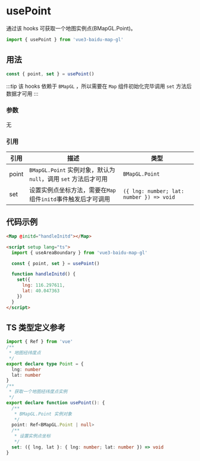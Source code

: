 # usePoint

通过该 hooks 可获取一个地图实例点(BMapGL.Point)。

```ts
import { usePoint } from 'vue3-baidu-map-gl'
```

## 用法

```ts
const { point, set } = usePoint()
```

:::tip
该 hooks 依赖于 `BMapGL` ，所以需要在 `Map` 组件初始化完毕调用 `set` 方法后数据才可用
:::

### 参数

无

### 引用

| 引用  | 描述                                                            | 类型                                     |
| ----- | --------------------------------------------------------------- | ---------------------------------------- |
| point | `BMapGL.Point` 实例对象，默认为 `null`，调用 `set` 方法后才可用 | `BMapGL.Point`                           |
| set   | 设置实例点坐标方法，需要在`Map`组件`initd`事件触发后才可调用    | `({ lng: number; lat: number }) => void` |

## 代码示例

<!-- prettier-ignore -->
```html
<Map @initd="handleInitd"></Map>

<script setup lang="ts">
  import { useAreaBoundary } from 'vue3-baidu-map-gl'

  const { point, set } = usePoint()

  function handleInitd() {
    set({
      lng: 116.297611,
      lat: 40.047363
    })
  }
</script>
```

## TS 类型定义参考

```ts
import { Ref } from 'vue'
/**
 * 地图经纬度点
 */
export declare type Point = {
  lng: number
  lat: number
}
/**
 * 获取一个地图经纬度点实例
 */
export declare function usePoint(): {
  /**
   * BMapGL.Point 实例对象
   */
  point: Ref<BMapGL.Point | null>
  /**
   * 设置实例点坐标
   */
  set: ({ lng, lat }: { lng: number; lat: number }) => void
}
```
